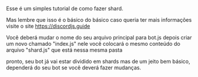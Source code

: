 Esse é um simples tutorial de como fazer shard.

Mas lembre que isso é o básico do básico
caso queria ter mais informações
visite o site https://discordjs.guide

Você deberá mudar o nome do seu arquivo principal para bot.js
depois criar um novo chamado "index.js"
nele você colocará o mesmo conteúdo do arquivo "shard.js"
que está nessa mesma pasta

pronto, seu bot já vai estar dividido em shards
mas de um jeito bem básico, dependerá do seu bot
se você deverá fazer mudanças.
